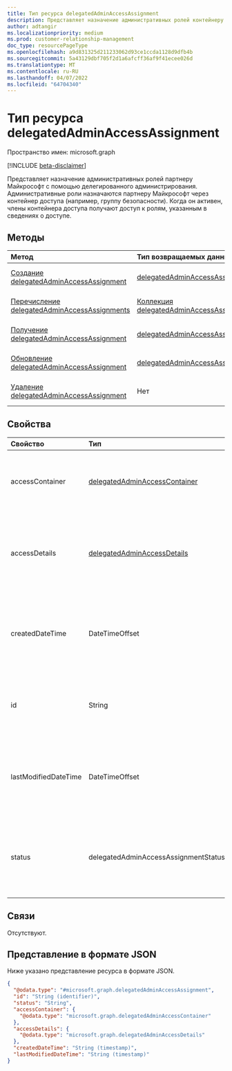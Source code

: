 ```yaml
---
title: Тип ресурса delegatedAdminAccessAssignment
description: Представляет назначение административных ролей контейнеру доступа партнера Майкрософт.
author: adtangir
ms.localizationpriority: medium
ms.prod: customer-relationship-management
doc_type: resourcePageType
ms.openlocfilehash: a9d831325d211233062d93ce1ccda1128d9dfb4b
ms.sourcegitcommit: 5a43129dbf705f2d1a6afcff36af9f41ecee026d
ms.translationtype: MT
ms.contentlocale: ru-RU
ms.lasthandoff: 04/07/2022
ms.locfileid: "64704340"
---
```

# <a name="delegatedadminaccessassignment-resource-type"></a>Тип ресурса delegatedAdminAccessAssignment

Пространство имен: microsoft.graph

[!INCLUDE [beta-disclaimer](../../includes/beta-disclaimer.md)]

Представляет назначение административных ролей партнеру Майкрософт с помощью делегированного администрирования. Административные роли назначаются партнеру Майкрософт через контейнер доступа (например, группу безопасности). Когда он активен, члены контейнера доступа получают доступ к ролям, указанным в сведениях о доступе.

## <a name="methods"></a>Методы
|Метод|Тип возвращаемых данных|Описание|
|:---|:---|:---|
|[Создание delegatedAdminAccessAssignment](../api/delegatedadminrelationship-post-accessassignments.md)|[delegatedAdminAccessAssignment](delegatedadminaccessassignment.md)|Создайте новый **объект delegatedAdminAccessAssignment** .|
|[Перечисление delegatedAdminAccessAssignments](../api/delegatedadminrelationship-list-accessassignments.md)|[Коллекция delegatedAdminAccessAssignment](delegatedadminaccessassignment.md)|Получение списка объектов **delegatedAdminAccessAssignment** и их свойств.|
|[Получение delegatedAdminAccessAssignment](../api/delegatedadminaccessassignment-get.md)|[delegatedAdminAccessAssignment](delegatedadminaccessassignment.md)|Чтение свойств и связей объекта **delegatedAdminAccessAssignment** .|
|[Обновление delegatedAdminAccessAssignment](../api/delegatedadminaccessassignment-update.md)|[delegatedAdminAccessAssignment](delegatedadminaccessassignment.md)|Обновление свойств объекта **delegatedAdminAccessAssignment** .|
|[Удаление delegatedAdminAccessAssignment](../api/delegatedadminaccessassignment-delete.md)|Нет|Удаление объекта **delegatedAdminAccessAssignment** .|

## <a name="properties"></a>Свойства
|Свойство|Тип|Описание|
|:---|:---|:---|
|accessContainer|[delegatedAdminAccessContainer](../resources/delegatedadminaccesscontainer.md)|Контейнер доступа, через который членам назначается доступ. Например, группа безопасности.|
|accessDetails|[delegatedAdminAccessDetails](../resources/delegatedadminaccessdetails.md)|Сведения о доступе, содержащие идентификаторы административных ролей, назначенных партнеру в клиенте клиента.|
|createdDateTime|DateTimeOffset|Дата и время в формате ISO 8601 и времени в формате UTC, когда было создано назначение доступа. Только для чтения.|
|id|String|Уникальный идентификатор назначения доступа. Только для чтения. Наследуется от [сущности](../resources/entity.md).|
|lastModifiedDateTime|DateTimeOffset|Дата и время в ISO 8601 и времени в формате UTC, когда это назначение доступа было изменено в последний раз. Только для чтения.|
|status|delegatedAdminAccessAssignmentStatus|Состояние назначения доступа. Только для чтения. Допустимые значения: `pending`, `active`, `deleting`, `deleted`, `error`, `unknownFutureValue`.|

## <a name="relationships"></a>Связи
Отсутствуют.

## <a name="json-representation"></a>Представление в формате JSON
Ниже указано представление ресурса в формате JSON.
<!-- {
  "blockType": "resource",
  "@odata.type": "microsoft.graph.delegatedAdminAccessAssignment",
  "openType": false
}
-->
``` json
{
  "@odata.type": "#microsoft.graph.delegatedAdminAccessAssignment",
  "id": "String (identifier)",
  "status": "String",
  "accessContainer": {
    "@odata.type": "microsoft.graph.delegatedAdminAccessContainer"
  },
  "accessDetails": {
    "@odata.type": "microsoft.graph.delegatedAdminAccessDetails"
  },
  "createdDateTime": "String (timestamp)",
  "lastModifiedDateTime": "String (timestamp)"
}
```

